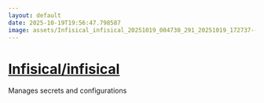 ```yaml
---
layout: default
date: 2025-10-19T19:56:47.798587
image: assets/Infisical_infisical_20251019_004730_291_20251019_172737--20251019T192738227--cropped.png
---
```


# [Infisical/infisical](https://github.com/Infisical/infisical/)

Manages secrets and configurations
